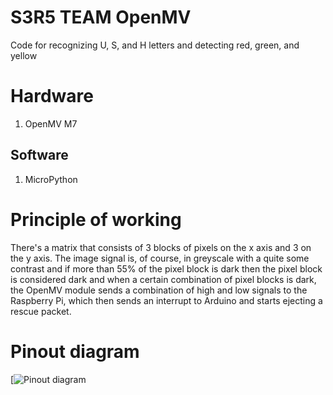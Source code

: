 # S3R5 TEAM OpenMV

Code for recognizing U, S, and H letters and detecting red, green, and yellow


# Hardware

1. OpenMV M7

## Software 

1. MicroPython


# Principle of working

There's a matrix that consists of 3 blocks of pixels on the x axis and 3 on the y axis. The image signal is, of course, in greyscale with a quite some contrast and if more than 55% of the pixel block is dark then the pixel block is considered dark and when a certain combination of pixel blocks is dark, the OpenMV module sends a combination of high and low signals to the Raspberry Pi, which then sends an interrupt to Arduino and starts ejecting a rescue packet.

# Pinout diagram

[![Pinout diagram](https://zasgasfgasd.com)
